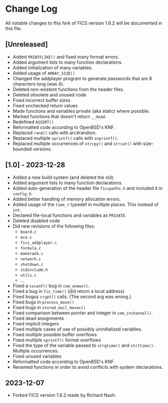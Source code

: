 # Change Log #

All notable changes to this fork of FICS version 1.6.2 will be
documented in this file.

## [Unreleased] ##
- Added `PRINTFLIKE()` and fixed many format errors.
- Added argument lists to many function declarations.
- Added initialization of many variables.
- Added usage of `ARRAY_SIZE()`
- Changed the addplayer program to generate passwords that are 8
  characters long (was 4).
- Deleted non-existent functions from the header files.
- Deleted obsolete and unused code
- Fixed incorrect buffer sizes
- Fixed unchecked return values
- Made functions and variables private (aka static) where possible.
- Marked functions that doesn't return `__dead`.
- Redefined `ASSERT()`
- Reformatted code according to OpenBSD's KNF.
- Replaced `rand()` calls with arc4random.
- Replaced multiple `sprintf()` calls with `snprintf()`.
- Replaced multiple occurrences of `strcpy()` and `strcat()` with
  size-bounded versions.

## [1.0] - 2023-12-28 ##
- Added a new build system (and deleted the old).
- Added argument lists to many function declarations.
- Added auto-generation of the header file `ficspaths.h` and included
  it in `config.h`.
- Added better handling of memory allocation errors.
- Added usage of the `time_t` typedef in multiple places. This instead
  of `int`.
- Declared file-local functions and variables as `PRIVATE`.
- Deleted disabled code
- Did new revisions of the following files:
  - `board.c`
  - `eco.c`
  - `fics_addplayer.c`
  - `formula.c`
  - `makerank.c`
  - `network.c`
  - `shutdown.c`
  - `stdinclude.h`
  - `utils.c`
  - ...
- Fixed a `sscanf()` bug in `com_anews()`.
- Fixed a bug in `fix_time()` (did return a local address)
- Fixed bogus `crypt()` calls. (The second arg was wrong.)
- Fixed bugs in `process_move()`
- Fixed bugs in `stored_mail_moves()`
- Fixed comparison between pointer and integer in `com_inchannel()`.
- Fixed dead assignments
- Fixed implicit integers
- Fixed _multiple_ cases of use of possibly uninitialized variables.
- Fixed _multiple_ possible buffer overflows
- Fixed _multiple_ `sprintf()` format overflows
- Fixed the type of the variable passed to `strgtime()` and
  `strltime()`. Multiple occurrences.
- Fixed unused variables
- Reformatted code according to OpenBSD's KNF.
- Renamed functions in order to avoid conflicts with system
  declarations.

## 2023-12-07 ##
- Forked FICS version 1.6.2 made by Richard Nash.
